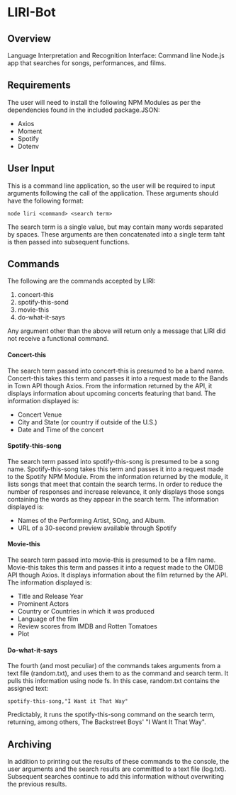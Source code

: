 # LIRI-Bot

## Overview

Language Interpretation and Recognition Interface: Command line Node.js app that searches for songs, performances, and films.

## Requirements

The user will need to install the following NPM Modules as per the dependencies found in the included package.JSON:

* Axios
* Moment
* Spotify
* Dotenv

## User Input

This is a command line application, so the user will be required to input arguments following the call of the application. These arguments should have the following format:

    node liri <command> <search term>

The search term is a single value, but may contain many words separated by spaces. These arguments are then concatenated into a single term taht is then passed into subsequent functions.

## Commands

The following are the commands accepted by LIRI:

1. concert-this
2. spotify-this-sond
3. movie-this
4. do-what-it-says

Any argument other than the above will return only a message that LIRI did not receive a functional command.

#### Concert-this

The search term passed into concert-this is presumed to be a band name. Concert-this takes this term and passes it into a request made to the Bands in Town API though Axios. From the information returned by the API, it displays information about upcoming concerts featuring that band. The information displayed is:

* Concert Venue
* City and State (or country if outside of the U.S.)
* Date and Time of the concert

#### Spotify-this-song

The search term passed into spotify-this-song is presumed to be a song name. Spotify-this-song takes this term and passes it into a request made to the Spotify NPM Module. From the information returned by the module, it lists songs that meet that contain the search terms. In order to reduce the number of responses and increase relevance, it only displays those songs containing the words as they appear in the search term. The information displayed is:

* Names of the Performing Artist, SOng, and Album.
* URL of a 30-second preview available through Spotify

#### Movie-this

The search term passed into movie-this is presumed to be a film name. Movie-this takes this term and passes it into a request made to the OMDB API though Axios. It displays information about the film returned by the API. The information displayed is:

* Title and Release Year
* Prominent Actors
* Country or Countries in which it was produced
* Language of the film
* Review scores from IMDB and Rotten Tomatoes
* Plot

#### Do-what-it-says

The fourth (and most peculiar) of the commands takes arguments from a text file (random.txt), and uses them to as the command and search term. It pulls this information using node fs. In this case, random.txt contains the assigned text:

    spotify-this-song,"I Want it That Way"


Predictably, it runs the spotify-this-song command on the search term, returning, among others, The Backstreet Boys' "I Want It That Way".

## Archiving

In addition to printing out the results of these commands to the console, the user arguments and the search results are committed to a text file (log.txt). Subsequent searches continue to add this information without overwriting the previous results.